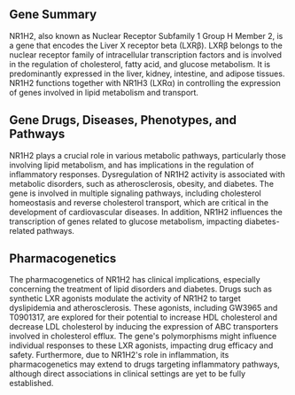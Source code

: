 ## Gene Summary
NR1H2, also known as Nuclear Receptor Subfamily 1 Group H Member 2, is a gene that encodes the Liver X receptor beta (LXRβ). LXRβ belongs to the nuclear receptor family of intracellular transcription factors and is involved in the regulation of cholesterol, fatty acid, and glucose metabolism. It is predominantly expressed in the liver, kidney, intestine, and adipose tissues. NR1H2 functions together with NR1H3 (LXRα) in controlling the expression of genes involved in lipid metabolism and transport.

## Gene Drugs, Diseases, Phenotypes, and Pathways
NR1H2 plays a crucial role in various metabolic pathways, particularly those involving lipid metabolism, and has implications in the regulation of inflammatory responses. Dysregulation of NR1H2 activity is associated with metabolic disorders, such as atherosclerosis, obesity, and diabetes. The gene is involved in multiple signaling pathways, including cholesterol homeostasis and reverse cholesterol transport, which are critical in the development of cardiovascular diseases. In addition, NR1H2 influences the transcription of genes related to glucose metabolism, impacting diabetes-related pathways.

## Pharmacogenetics
The pharmacogenetics of NR1H2 has clinical implications, especially concerning the treatment of lipid disorders and diabetes. Drugs such as synthetic LXR agonists modulate the activity of NR1H2 to target dyslipidemia and atherosclerosis. These agonists, including GW3965 and T0901317, are explored for their potential to increase HDL cholesterol and decrease LDL cholesterol by inducing the expression of ABC transporters involved in cholesterol efflux. The gene's polymorphisms might influence individual responses to these LXR agonists, impacting drug efficacy and safety. Furthermore, due to NR1H2's role in inflammation, its pharmacogenetics may extend to drugs targeting inflammatory pathways, although direct associations in clinical settings are yet to be fully established.